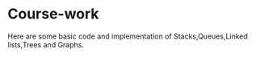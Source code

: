 # Course-work
Here are some basic code and implementation of Stacks,Queues,Linked lists,Trees and Graphs.
